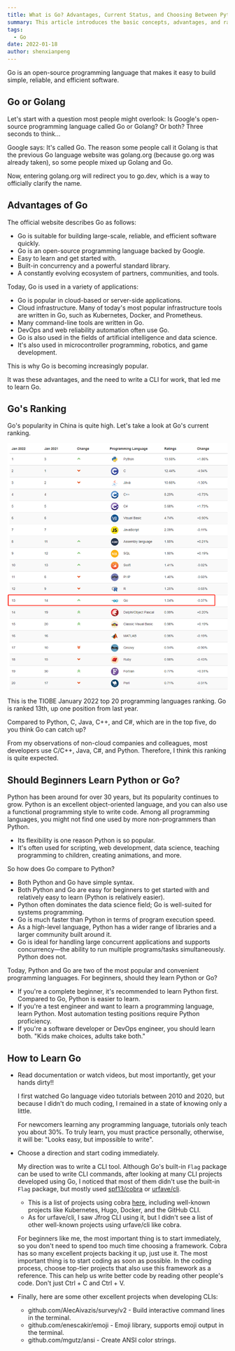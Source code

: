```yaml
---
title: What is Go? Advantages, Current Status, and Choosing Between Python and Go for Beginners
summary: This article introduces the basic concepts, advantages, and ranking of the Go programming language. It also guides beginners on choosing between learning Python or Go, providing practical learning suggestions and resources.
tags:
  - Go
date: 2022-01-18
author: shenxianpeng
---
```


Go is an open-source programming language that makes it easy to build simple, reliable, and efficient software.

## Go or Golang

Let's start with a question most people might overlook: Is Google's open-source programming language called Go or Golang? Or both?  Three seconds to think...

Google says: It's called Go. The reason some people call it Golang is that the previous Go language website was golang.org (because go.org was already taken), so some people mixed up Golang and Go.

Now, entering golang.org will redirect you to go.dev, which is a way to officially clarify the name.


## Advantages of Go

The official website describes Go as follows:

* Go is suitable for building large-scale, reliable, and efficient software quickly.
* Go is an open-source programming language backed by Google.
* Easy to learn and get started with.
* Built-in concurrency and a powerful standard library.
* A constantly evolving ecosystem of partners, communities, and tools.

Today, Go is used in a variety of applications:

* Go is popular in cloud-based or server-side applications.
* Cloud infrastructure.  Many of today's most popular infrastructure tools are written in Go, such as Kubernetes, Docker, and Prometheus.
* Many command-line tools are written in Go.
* DevOps and web reliability automation often use Go.
* Go is also used in the fields of artificial intelligence and data science.
* It's also used in microcontroller programming, robotics, and game development.

This is why Go is becoming increasingly popular.

It was these advantages, and the need to write a CLI for work, that led me to learn Go.


## Go's Ranking

Go's popularity in China is quite high. Let's take a look at Go's current ranking.



![Go Language Ranking](tiobe-index-go.png)

This is the TIOBE January 2022 top 20 programming languages ranking.  Go is ranked 13th, up one position from last year.

Compared to Python, C, Java, C++, and C#, which are in the top five, do you think Go can catch up?

From my observations of non-cloud companies and colleagues, most developers use C/C++, Java, C#, and Python.  Therefore, I think this ranking is quite expected.


## Should Beginners Learn Python or Go?

Python has been around for over 30 years, but its popularity continues to grow. Python is an excellent object-oriented language, and you can also use a functional programming style to write code.  Among all programming languages, you might not find one used by more non-programmers than Python.

* Its flexibility is one reason Python is so popular.
* It's often used for scripting, web development, data science, teaching programming to children, creating animations, and more.

So how does Go compare to Python?

* Both Python and Go have simple syntax.
* Both Python and Go are easy for beginners to get started with and relatively easy to learn (Python is relatively easier).
* Python often dominates the data science field; Go is well-suited for systems programming.
* Go is much faster than Python in terms of program execution speed.
* As a high-level language, Python has a wider range of libraries and a larger community built around it.
* Go is ideal for handling large concurrent applications and supports concurrency—the ability to run multiple programs/tasks simultaneously. Python does not.

Today, Python and Go are two of the most popular and convenient programming languages. For beginners, should they learn Python or Go?

* If you're a complete beginner, it's recommended to learn Python first. Compared to Go, Python is easier to learn.
* If you're a test engineer and want to learn a programming language, learn Python.  Most automation testing positions require Python proficiency.
* If you're a software developer or DevOps engineer, you should learn both.  "Kids make choices, adults take both."


## How to Learn Go

* Read documentation or watch videos, but most importantly, get your hands dirty!!

  I first watched Go language video tutorials between 2010 and 2020, but because I didn't do much coding, I remained in a state of knowing only a little.

  For newcomers learning any programming language, tutorials only teach you about 30%. To truly learn, you must practice personally, otherwise, it will be: "Looks easy, but impossible to write".


* Choose a direction and start coding immediately.

  My direction was to write a CLI tool. Although Go's built-in `Flag` package can be used to write CLI commands, after looking at many CLI projects developed using Go, I noticed that most of them didn't use the built-in `Flag` package, but mostly used [spf13/cobra](https://github.com/spf13/cobra) or [urfave/cli](https://github.com/urfave/cli).

  * This is a list of projects using cobra [here](https://github.com/spf13/cobra/blob/master/projects_using_cobra.md), including well-known projects like Kubernetes, Hugo, Docker, and the GitHub CLI.
  * As for urfave/cli, I saw Jfrog CLI using it, but I didn't see a list of other well-known projects using urfave/cli like cobra.

  For beginners like me, the most important thing is to start immediately, so you don't need to spend too much time choosing a framework.  Cobra has so many excellent projects backing it up, just use it. The most important thing is to start coding as soon as possible. In the coding process, choose top-tier projects that also use this framework as a reference. This can help us write better code by reading other people's code.  Don't just Ctrl + C and Ctrl + V.


* Finally, here are some other excellent projects when developing CLIs:

  * github.com/AlecAivazis/survey/v2 - Build interactive command lines in the terminal.
  * github.com/enescakir/emoji - Emoji library, supports emoji output in the terminal.
  * github.com/mgutz/ansi - Create ANSI color strings.
